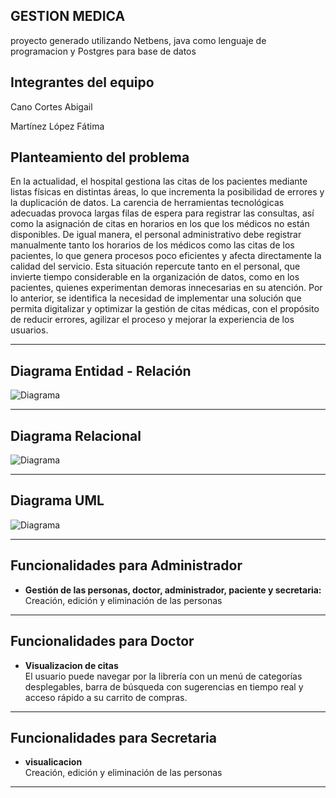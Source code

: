 ## GESTION MEDICA

proyecto generado utilizando Netbens, java como lenguaje de programacion y Postgres para base de datos


## Integrantes del equipo

Cano Cortes Abigail

Martínez López Fátima



## Planteamiento del problema

En la actualidad, el hospital gestiona las citas de los pacientes mediante listas físicas en distintas áreas, lo que incrementa la posibilidad de errores y la duplicación de datos. La carencia de herramientas tecnológicas adecuadas provoca largas filas de espera para registrar las consultas, así como la asignación de citas en horarios en los que los médicos no están disponibles.
De igual manera, el personal administrativo debe registrar manualmente tanto los horarios de los médicos como las citas de los pacientes, lo que genera procesos poco eficientes y afecta directamente la calidad del servicio. Esta situación repercute tanto en el personal, que invierte tiempo considerable en la organización de datos, como en los pacientes, quienes experimentan demoras innecesarias en su atención.
Por lo anterior, se identifica la necesidad de implementar una solución que permita digitalizar y optimizar la gestión de citas médicas, con el propósito de reducir errores, agilizar el proceso y mejorar la experiencia de los usuarios.


---

## Diagrama Entidad - Relación

![Diagrama](src/assets/capturas/entidadrelacion.png)


---

## Diagrama Relacional

![Diagrama](src/assets/capturas/entidadrelacional.png)

---

## Diagrama UML


![Diagrama](src/assets/capturas/uml.png)

---

## Funcionalidades para Administrador

- **Gestión de las personas, doctor, administrador, paciente y secretaria:**  
  Creación, edición y eliminación de las personas


---

## Funcionalidades para  Doctor

- **Visualizacion de citas**  
  El usuario puede navegar por la librería con un menú de categorías desplegables, barra de búsqueda con sugerencias en tiempo real y acceso rápido a su carrito de compras.

---

## Funcionalidades para Secretaria

- **visualicacion**  
  Creación, edición y eliminación de las personas


---
